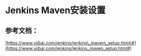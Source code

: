# Jenkins Maven安装设置 

## 参考文档：

[https://www.yiibai.com/jenkins/jenkins\_maven\_setup.html\#](https://www.yiibai.com/jenkins/jenkins_maven_setup.html#)

